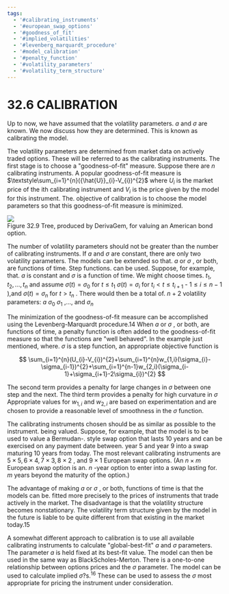 ```yaml
---
tags:
  - '#calibrating_instruments'
  - '#european_swap_options'
  - '#goodness_of_fit'
  - '#implied_volatilities'
  - '#levenberg_marquardt_procedure'
  - '#model_calibration'
  - '#penalty_function'
  - '#volatility_parameters'
  - '#volatility_term_structure'
---
```

# 32.6 CALIBRATION  

Up to now, we have assumed that the volatility parameters. $a$ and $\sigma$ are known. We now discuss how they are determined. This is known as calibrating the model.  

The volatility parameters are determined from market data on actively traded options. These will be referred to as the calibrating instruments. The first stage is to choose a "goodness-of-fit" measure. Suppose there are $n$ calibrating instruments. A popular goodness-of-fit measure is $\textstyle\sum_{i=1}^{n}({\hat{U}}_{i}-V_{i})^{2}$ where $U_{i}$ is the market price of the ith calibrating instrument and $V_{i}$ is the price given by the model for this instrument. The. objective of calibration is to choose the model parameters so that this goodness-of-fit measure is minimized.  

![](images/6d511700fdf51e696062820799350ce695ef6325f886d8e8b40ff409deb8991b.jpg)  
Figure 32.9 Tree, produced by DerivaGem, for valuing an American bond option.  

The number of volatility parameters should not be greater than the number of calibrating instruments. If $a$ and $\sigma$ are constant, there are only two volatility parameters. The models can be extended so that. $a$ or $\sigma$ , or both, are functions of time. Step functions. can be used. Suppose, for example, that. $a$ is constant and $\sigma$ is a function of time. We might choose times. $t_{1},t_{2},\ldots,t_{n}$ and assume $\sigma(t)=\sigma_{0}$ for $t\leq t_{1}$ $\sigma(t)=\sigma_{i}$ for $t_{i}<t\leq t_{i+1}$ - $1\leq i\leq n-1$ ),and $\sigma(t)=\sigma_{n}$ for $t>t_{n}$ . There would then be a total of. $n+2$ volatility parameters: $a$ $\sigma_{0}$ $\sigma_{1}$ ,..., and $\sigma_{n}$  

The minimization of the goodness-of-fit measure can be accomplished using the Levenberg-Marquardt procedure.14 When $a$ or $\sigma$ , or both, are functions of time, a penalty function is often added to the goodness-of-fit measure so that the functions are "well behaved". In the example just mentioned, where. $\sigma$ is a step function, an appropriate objective function is  

$$
\sum_{i=1}^{n}(U_{i}-V_{i})^{2}+\sum_{i=1}^{n}w_{1,i}(\sigma_{i}-\sigma_{i-1})^{2}+\sum_{i=1}^{n-1}w_{2,i}(\sigma_{i-1}+\sigma_{i+1}-2\sigma_{i})^{2}
$$  

The second term provides a penalty for large changes in $\sigma$ between one step and the next. The third term provides a penalty for high curvature in $\sigma$ Appropriate values for $w_{1,i}$ and $w_{2,i}$ are based on experimentation and are chosen to provide a reasonable level of smoothness in the $\sigma$ function.  

The calibrating instruments chosen should be as similar as possible to the instrument. being valued. Suppose, for example, that the model is to be used to value a Bermudan-. style swap option that lasts 10 years and can be exercised on any payment date between. year 5 and year 9 into a swap maturing 10 years from today. The most relevant calibrating instruments are $5\times5,6\times4,7\times3,8\times2$ , and $9\times1$ European swap options. (An $n\times m$ European swap option is an. $n$ -year option to enter into a swap lasting for. $m$ years beyond the maturity of the option.)  

The advantage of making $a$ or $\sigma$ , or both, functions of time is that the models can be. fitted more precisely to the prices of instruments that trade actively in the market. The disadvantage is that the volatility structure becomes nonstationary. The volatility term structure given by the model in the future is liable to be quite different from that existing in the market today.15  

A somewhat different approach to calibration is to use all available calibrating instruments to calculate "global-best-fit" $a$ and $\sigma$ parameters. The parameter $a$ is held fixed at its best-fit value. The model can then be used in the same way as BlackScholes-Merton. There is a one-to-one relationship between options prices and the $\sigma$ parameter. The model can be used to calculate implied $\sigma{\mathrm{?s.}}^{16}$ These can be used to assess the $\sigma$ most appropriate for pricing the instrument under consideration.  
